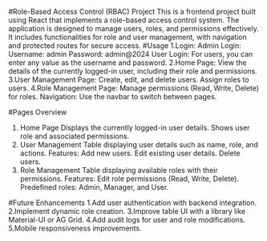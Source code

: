 #Role-Based Access Control (RBAC) Project
This is a frontend project built using React that implements a role-based access control system. The application is designed to manage users, roles, and permissions effectively. It includes functionalities for role and user management, with navigation and protected routes for secure access.
#Usage
1.Login:
Admin Login:
  Username: admin
  Password: admin@2024
User Login:
  For users, you can enter any value as the username and password.
2.Home Page: View the details of the currently logged-in user, including their role and permissions.
3.User Management Page:
Create, edit, and delete users.
Assign roles to users.
4.Role Management Page:
Manage permissions (Read, Write, Delete) for roles.
Navigation: Use the navbar to switch between pages.

#Pages Overview
1. Home Page
Displays the currently logged-in user details.
Shows user role and associated permissions.
2. User Management
Table displaying user details such as name, role, and actions.
Features:
Add new users.
Edit existing user details.
Delete users.
3. Role Management
Table displaying available roles with their permissions.
Features:
Edit role permissions (Read, Write, Delete).
Predefined roles: Admin, Manager, and User.

#Future Enhancements
1.Add user authentication with backend integration.
2.Implement dynamic role creation.
3.Improve table UI with a library like Material-UI or AG Grid.
4.Add audit logs for user and role modifications.
5.Mobile responsiveness improvements.
